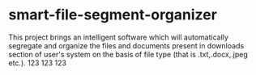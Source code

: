 # smart-file-segment-organizer
This project brings an intelligent software which will automatically segregate and organize the files and documents present in downloads section of user's system on the basis of file type (that is .txt,.docx,.jpeg etc.).
123
123
123
